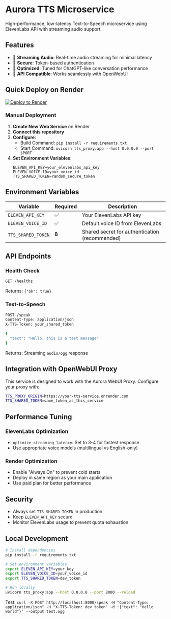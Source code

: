# Aurora TTS Microservice

High-performance, low-latency Text-to-Speech microservice using ElevenLabs API with streaming audio support.

## Features

- 🚀 **Streaming Audio**: Real-time audio streaming for minimal latency
- 🔐 **Secure**: Token-based authentication
- 🎯 **Optimized**: Tuned for ChatGPT-like conversation performance
- 📡 **API Compatible**: Works seamlessly with OpenWebUI

## Quick Deploy on Render

[![Deploy to Render](https://render.com/images/deploy-to-render-button.svg)](https://render.com/deploy)

### Manual Deployment

1. **Create New Web Service** on Render
2. **Connect this repository**
3. **Configure**:
   - Build Command: `pip install -r requirements.txt`
   - Start Command: `uvicorn tts_proxy:app --host 0.0.0.0 --port $PORT`
4. **Set Environment Variables**:
   ```
   ELEVEN_API_KEY=your_elevenlabs_api_key
   ELEVEN_VOICE_ID=your_voice_id
   TTS_SHARED_TOKEN=random_secure_token
   ```

## Environment Variables

| Variable | Required | Description |
|----------|----------|-------------|
| `ELEVEN_API_KEY` | ✅ | Your ElevenLabs API key |
| `ELEVEN_VOICE_ID` | ✅ | Default voice ID from ElevenLabs |
| `TTS_SHARED_TOKEN` | 🔒 | Shared secret for authentication (recommended) |

## API Endpoints

### Health Check
```bash
GET /healthz
```
Returns: `{"ok": true}`

### Text-to-Speech
```bash
POST /speak
Content-Type: application/json
X-TTS-Token: your_shared_token

{
  "text": "Hello, this is a test message"
}
```
Returns: Streaming `audio/ogg` response

## Integration with OpenWebUI Proxy

This service is designed to work with the Aurora WebUI Proxy. Configure your proxy with:

```bash
TTS_PROXY_ORIGIN=https://your-tts-service.onrender.com
TTS_SHARED_TOKEN=same_token_as_this_service
```

## Performance Tuning

### ElevenLabs Optimization
- `optimize_streaming_latency`: Set to 3-4 for fastest response
- Use appropriate voice models (multilingual vs English-only)

### Render Optimization
- Enable "Always On" to prevent cold starts
- Deploy in same region as your main application
- Use paid plan for better performance

## Security

- Always set `TTS_SHARED_TOKEN` in production
- Keep `ELEVEN_API_KEY` secure
- Monitor ElevenLabs usage to prevent quota exhaustion

## Local Development

```bash
# Install dependencies
pip install -r requirements.txt

# Set environment variables
export ELEVEN_API_KEY=your_key
export ELEVEN_VOICE_ID=your_voice_id
export TTS_SHARED_TOKEN=dev_token

# Run locally
uvicorn tts_proxy:app --host 0.0.0.0 --port 8000 --reload
```

Test: `curl -X POST http://localhost:8000/speak -H "Content-Type: application/json" -H "X-TTS-Token: dev_token" -d '{"text": "Hello world"}' --output test.ogg`
